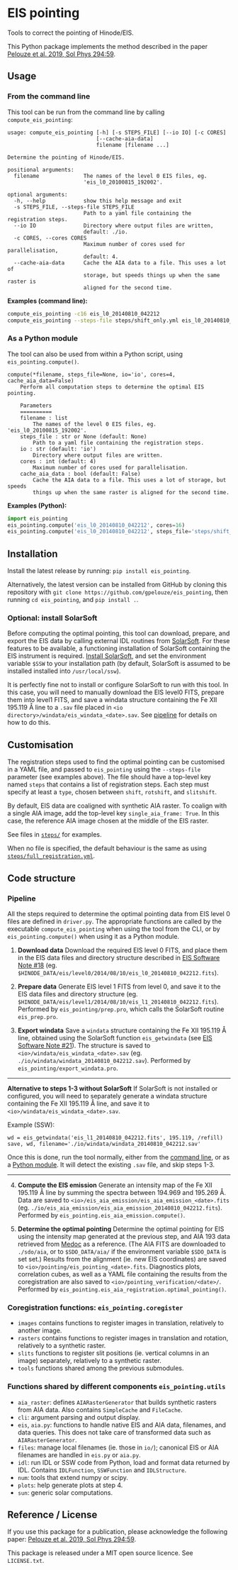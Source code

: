 # EIS pointing

Tools to correct the pointing of Hinode/EIS.

This Python package implements the method described in the paper
[Pelouze et al. 2019, Sol Phys 294:59](https://ui.adsabs.harvard.edu/abs/2019SoPh..294...59P/abstract).

## Usage

### From the command line

This tool can be run from the command line by calling
`compute_eis_pointing`:

~~~
usage: compute_eis_pointing [-h] [-s STEPS_FILE] [--io IO] [-c CORES]
                            [--cache-aia-data]
                            filename [filename ...]

Determine the pointing of Hinode/EIS.

positional arguments:
  filename              The names of the level 0 EIS files, eg.
                        'eis_l0_20100815_192002'.

optional arguments:
  -h, --help            show this help message and exit
  -s STEPS_FILE, --steps-file STEPS_FILE
                        Path to a yaml file containing the registration steps.
  --io IO               Directory where output files are written,
                        default: ./io.
  -c CORES, --cores CORES
                        Maximum number of cores used for parallelisation,
                        default: 4.
  --cache-aia-data      Cache the AIA data to a file. This uses a lot of
                        storage, but speeds things up when the same raster is
                        aligned for the second time.
~~~

**Examples (command line):**

~~~bash
compute_eis_pointing -c16 eis_l0_20140810_042212
compute_eis_pointing --steps-file steps/shift_only.yml eis_l0_20140810_042212
~~~

### As a Python module

The tool can also be used from within a Python script, using
`eis_pointing.compute()`.

~~~
compute(*filename, steps_file=None, io='io', cores=4, cache_aia_data=False)
    Perform all computation steps to determine the optimal EIS pointing.

    Parameters
    ==========
    filename : list
        The names of the level 0 EIS files, eg. 'eis_l0_20100815_192002'.
    steps_file : str or None (default: None)
        Path to a yaml file containing the registration steps.
    io : str (default: 'io')
        Directory where output files are written.
    cores : int (default: 4)
        Maximum number of cores used for parallelisation.
    cache_aia_data : bool (default: False)
        Cache the AIA data to a file. This uses a lot of storage, but speeds
        things up when the same raster is aligned for the second time.
~~~

**Examples (Python):**

~~~python
import eis_pointing
eis_pointing.compute('eis_l0_20140810_042212', cores=16)
eis_pointing.compute('eis_l0_20140810_042212', steps_file='steps/shift_only.yml')
~~~

## Installation

Install the latest release by running: `pip install eis_pointing`.

Alternatively, the latest version can be installed from GitHub by cloning this
repository with `git clone https://github.com/gpelouze/eis_pointing`, then
running `cd eis_pointing`, and `pip install .`.

### Optional: install SolarSoft

Before computing the optimal pointing, this tool can download, prepare, and
export the EIS data by calling external IDL routines from [SolarSoft]. For
these features to be available, a functioning installation of SolarSoft
containing the EIS instrument is required. [Install SolarSoft][install-ssw],
and set the environment variable `$SSW` to your installation path (by default,
SolarSoft is assumed to be installed installed into `/usr/local/ssw`).

It is perfectly fine not to install or configure SolarSoft to run with this
tool. In this case, you will need to manually download the EIS level0 FITS,
prepare them into level1 FITS, and save a windata structure containing the
Fe XII 195.119 Å line to a `.sav` file placed in
`<io directory>/windata/eis_windata_<date>.sav`.
See [pipeline](#pipeline) for details on how to do this.

[SolarSoft]: http://www.ascl.net/1208.013
[install-ssw]: http://www.lmsal.com/solarsoft/sswdoc/solarsoft/ssw_install_howto.html

## Customisation

The registration steps used to find the optimal pointing can be customised in a
YAML file, and passed to `eis_pointing` using the `--steps-file` parameter (see
examples above). The file should have a top-level key named `steps` that
contains a list of registration steps. Each step must specify at least a
`type`, chosen between `shift`, `rotshift`, and `slitshift`.

By default, EIS data are coaligned with synthetic AIA raster. To coalign with a
single AIA image, add the top-level key `single_aia_frame: True`. In this case,
the reference AIA image chosen at the middle of the EIS raster.

See files in [`steps/`](steps/) for examples.

When no file is specified, the default behaviour is the same as using
[`steps/full_registration.yml`](steps/full_registration.yml).

## Code structure

### Pipeline

All the steps required to determine the optimal pointing data from EIS level 0
files are defined in `driver.py`. The appropriate functions are called by the
executable `compute_eis_pointing` when using the tool from the CLI, or by
`eis_pointing.compute()` when using it as a Python module.

1. **Download data** Download the required EIS level 0 FITS,
   and place them in the EIS data files and directory structure
   described in [EIS Software Note #18][swn18]
   (eg.  `$HINODE_DATA/eis/level0/2014/08/10/eis_l0_20140810_042212.fits`).

2. **Prepare data** Generate EIS level 1 FITS from level 0, and save it to the
   EIS data files and directory structure
   (eg. `$HINODE_DATA/eis/level1/2014/08/10/eis_l1_20140810_042212.fits`).
   Performed by `eis_pointing/prep.pro`, which calls the SolarSoft routine
   `eis_prep.pro`.

3. **Export windata** Save a `windata` structure containing the
   Fe XII 195.119 Å line, obtained using the SolarSoft function
   `eis_getwindata` (see [EIS Software Note #21][swn21]).
   The structure is saved to `<io>/windata/eis_windata_<date>.sav`
   (eg. `./io/windata/windata_20140810_042212.sav`).
   Performed by `eis_pointing/export_windata.pro`.

---

**Alternative to steps 1-3 without SolarSoft** If SolarSoft is not installed or
configured, you will need to separately generate a windata structure containing
the Fe XII 195.119 Å line, and save it to
`<io>/windata/eis_windata_<date>.sav`.

Example (SSW):

~~~IDL
wd = eis_getwindata('eis_l1_20140810_042212.fits', 195.119, /refill)
save, wd, filename='./io/windata/windata_20140810_042212.sav'
~~~

Once this is done, run the tool normally, either from the [command
line](#from-the-command-line), or as a [Python module](#as-a-python-module). It
will detect the existing `.sav` file, and skip steps 1-3.

---

4. **Compute the EIS emission**
   Generate an intensity map of the Fe XII 195.119 Å line by summing
   the spectra between 194.969 and 195.269 Å. Data are saved to
   `<io>/eis_aia_emission/eis_aia_emission_<date>.fits` (eg.
   `./io/eis_aia_emission/eis_aia_emission_20140810_042212.fits`).
   Performed by `eis_pointing.eis_aia_emission.compute()`.

5. **Determine the optimal pointing** Determine the optimal pointing for EIS
   using the intensity map generated at the previous step, and AIA 193 data
   retrieved from [Medoc][medoc-homepage] as a reference.  (The AIA FITS are
   downloaded to `./sdo/aia`, or to `$SDO_DATA/aia/` if the environment
   variable `$SDO_DATA` is set set.)
   Results from the alignment (ie. new EIS coordinates) are saved to
   `<io>/pointing/eis_pointing_<date>.fits`. Diagnostics plots, correlation
   cubes, as well as a YAML file containing the results from the coregistration
   are also saved to `<io>/pointing_verification/<date>/`.  Performed by
   `eis_pointing.eis_aia_registration.optimal_pointing()`.

[swn18]: ftp://sohoftp.nascom.nasa.gov/solarsoft/hinode/eis/doc/eis_notes/18_FILES/eis_swnote_18.pdf
[swn21]: ftp://sohoftp.nascom.nasa.gov/solarsoft/hinode/eis/doc/eis_notes/21_WINDATA/eis_swnote_21.pdf
[medoc-homepage]: https://idoc.ias.u-psud.fr/MEDOC


### Coregistration functions: `eis_pointing.coregister`

- `images` contains functions to register images in translation, relatively to
  another image.
- `rasters` contains functions to register images in translation and rotation,
  relatively to a synthetic raster.
- `slits` functions to register slit positions (ie. vertical columns in an
  image) separately, relatively to a synthetic raster.
- `tools` functions shared among the previous submodules.

### Functions shared by different components `eis_pointing.utils`

- `aia_raster`: defines `AIARasterGenerator` that builds synthetic rasters
  from AIA data. Also contains `SimpleCache` and `FileCache`.
- `cli`: argument parsing and output display.
- `eis`, `aia.py`: functions to handle native EIS and AIA data, filenames,
  and data queries. This does not take care of transformed data such as
  `AIARasterGenerator`.
- `files`: manage local filenames (ie. those in `io/`); canonical EIS or AIA
  filenames are handled in `eis.py` or `aia.py`.
- `idl`: run IDL or SSW code from Python, load and format data returned by
  IDL. Contains `IDLFunction`, `SSWFunction` and `IDLStructure`.
- `num`: tools that extend numpy or scipy.
- `plots`: help generate plots at step 4.
- `sun`: generic solar computations.

## Reference / License

If you use this package for a publication, please acknowledge the following
paper:
[Pelouze et al. 2019, Sol Phys 294:59](https://ui.adsabs.harvard.edu/abs/2019SoPh..294...59P/abstract).

This package is released under a MIT open source licence. See `LICENSE.txt`.
